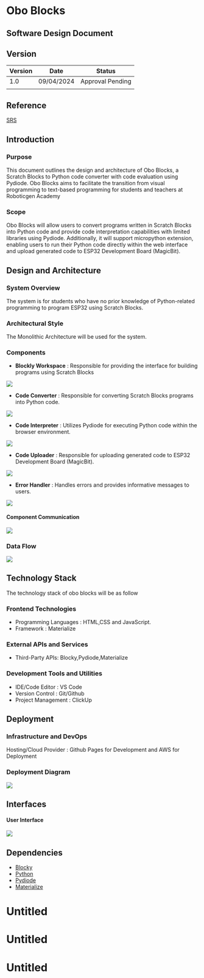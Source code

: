 # Obo Blocks

## **Software** **Design Document**

## Version

| Version | Date | Status |
| ---| ---| --- |
| 1.0 | 09/04/2024 | Approval Pending |
|  |  |  |

## Reference

[SRS](SRS.md)

## Introduction

### Purpose

This document outlines the design and architecture of Obo Blocks, a Scratch Blocks to Python code converter with code evaluation using Pydiode. Obo Blocks aims to facilitate the transition from visual programming to text-based programming for students and teachers at Roboticgen Academy

### Scope

Obo Blocks will allow users to convert programs written in Scratch Blocks into Python code and provide code interpretation capabilities with limited libraries using Pydiode. Additionally, it will support micropython extension, enabling users to run their Python code directly within the web interface and upload generated code to ESP32 Development Board (MagicBit).

## Design and Architecture

### System Overview

The system is for students who have no prior knowledge of Python-related programming to program ESP32 using Scratch Blocks.

### Architectural Style

The Monolithic Architecture will be used for the system.

### Components

*   **Blockly Workspace** : Responsible for providing the interface for building programs using Scratch Blocks

![](https://t37017639.p.clickup-attachments.com/t37017639/62a0d0de-93d8-4e49-938c-a9efdbdba199/image.png)

*   **Code Converter** : Responsible for converting Scratch Blocks programs into Python code.

![](https://t37017639.p.clickup-attachments.com/t37017639/717de39c-7015-4d5f-9fb6-d870cb08cfb5/image.png)

*   **Code Interpreter** : Utilizes Pydiode for executing Python code within the browser environment.

![](https://t37017639.p.clickup-attachments.com/t37017639/0e583ab7-28f4-40c3-97e1-6d2b0e8d3529/image.png)

*   **Code Uploader** : Responsible for uploading generated code to ESP32 Development Board (MagicBit).

![](https://t37017639.p.clickup-attachments.com/t37017639/4e8682c2-4607-404b-b305-8a5eb23d233b/image.png)

*   **Error Handler** : Handles errors and provides informative messages to users.

![](https://t37017639.p.clickup-attachments.com/t37017639/42209fa0-4e9b-4a6f-b1a9-8d3c8362da31/image.png)

#### Component Communication

![](https://t37017639.p.clickup-attachments.com/t37017639/1957573f-509f-4ba6-8e8d-32975de8aab1/image.png)

### Data Flow

![](https://t37017639.p.clickup-attachments.com/t37017639/fa374b92-68c4-4af9-a77d-bab192028510/image.png)

## Technology Stack

The technology stack of obo blocks will be as follow

### Frontend Technologies

*   Programming Languages : HTML,CSS and JavaScript.
*   Framework : Materialize

### External APIs and Services

*   Third-Party APIs: Blocky,Pydiode,Materialize

### Development Tools and Utilities

*   IDE/Code Editor : VS Code
*   Version Control : Git/Github
*   Project Management : ClickUp

## Deployment

### Infrastructure and DevOps

Hosting/Cloud Provider : Github Pages for Development and AWS for Deployment

### Deployment Diagram

![](https://t37017639.p.clickup-attachments.com/t37017639/e7a87446-d62a-4424-b60e-b47c40c30fc4/image.png)

## Interfaces

#### User Interface

#### ![](https://t37017639.p.clickup-attachments.com/t37017639/1a88231f-7bfb-4f50-90cb-3b9ff65aac91/Obo%20Blocks.png)

## Dependencies

*   [Blocky](https://developers.google.com/blockly)
*   [Python](https://www.python.org/)
*   [Pydiode](https://pyodide.org/en/stable/)
*   [Materialize](https://materializecss.com/)

###

# Untitled



# Untitled



# Untitled

